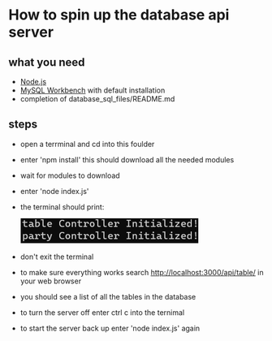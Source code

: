 How to spin up the database api server
====================================

what you need
-------------

- [Node.js](https://nodejs.org/en/download/)
- [MySQL Workbench](https://dev.mysql.com/downloads/workbench/) with default installation
- completion of database_sql_files/README.md

steps
-----

- open a terrminal and cd into this foulder
- enter 'npm install' this should download all the needed modules
- wait for modules to download
- enter 'node index.js'
- the terminal should print:

  ![Image](exeample.png)
  
 - don't exit the terminal
 - to make sure everything works search [http://localhost:3000/api/table/]("http://localhost:3000/api/table/") in your web browser
 - you should see a list of all the tables in the database
 - to turn the server off enter ctrl c into the ternimal
 - to start the server back up enter 'node index.js' again
